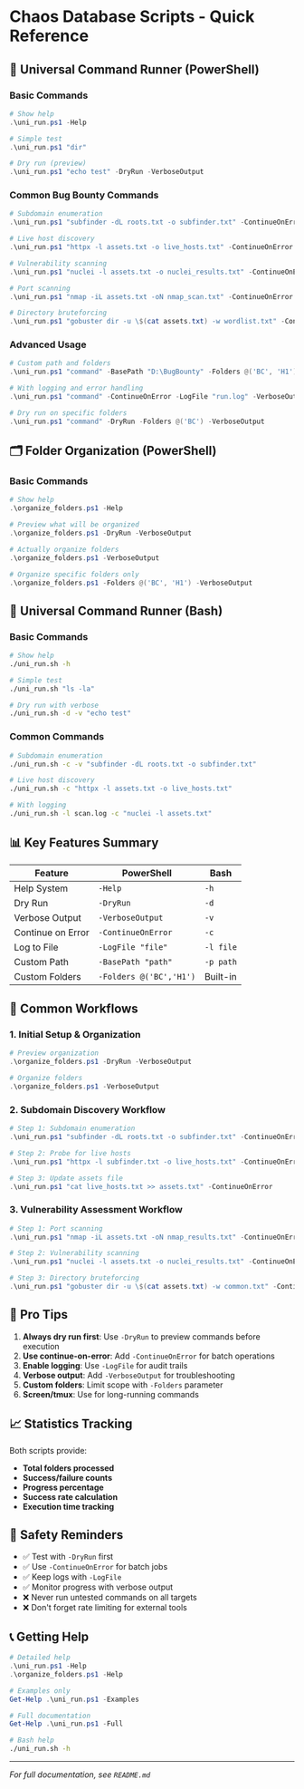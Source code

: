 # Chaos Database Scripts - Quick Reference

## 🚀 Universal Command Runner (PowerShell)

### Basic Commands
```powershell
# Show help
.\uni_run.ps1 -Help

# Simple test
.\uni_run.ps1 "dir"

# Dry run (preview)
.\uni_run.ps1 "echo test" -DryRun -VerboseOutput
```

### Common Bug Bounty Commands
```powershell
# Subdomain enumeration
.\uni_run.ps1 "subfinder -dL roots.txt -o subfinder.txt" -ContinueOnError -VerboseOutput

# Live host discovery
.\uni_run.ps1 "httpx -l assets.txt -o live_hosts.txt" -ContinueOnError

# Vulnerability scanning
.\uni_run.ps1 "nuclei -l assets.txt -o nuclei_results.txt" -ContinueOnError -LogFile "nuclei.log"

# Port scanning
.\uni_run.ps1 "nmap -iL assets.txt -oN nmap_scan.txt" -ContinueOnError

# Directory bruteforcing
.\uni_run.ps1 "gobuster dir -u \$(cat assets.txt) -w wordlist.txt" -ContinueOnError
```

### Advanced Usage
```powershell
# Custom path and folders
.\uni_run.ps1 "command" -BasePath "D:\BugBounty" -Folders @('BC', 'H1')

# With logging and error handling
.\uni_run.ps1 "command" -ContinueOnError -LogFile "run.log" -VerboseOutput

# Dry run on specific folders
.\uni_run.ps1 "command" -DryRun -Folders @('BC') -VerboseOutput
```

## 🗂️ Folder Organization (PowerShell)

### Basic Commands
```powershell
# Show help
.\organize_folders.ps1 -Help

# Preview what will be organized
.\organize_folders.ps1 -DryRun -VerboseOutput

# Actually organize folders
.\organize_folders.ps1 -VerboseOutput

# Organize specific folders only
.\organize_folders.ps1 -Folders @('BC', 'H1') -VerboseOutput
```

## 🐧 Universal Command Runner (Bash)

### Basic Commands
```bash
# Show help
./uni_run.sh -h

# Simple test
./uni_run.sh "ls -la"

# Dry run with verbose
./uni_run.sh -d -v "echo test"
```

### Common Commands
```bash
# Subdomain enumeration
./uni_run.sh -c -v "subfinder -dL roots.txt -o subfinder.txt"

# Live host discovery
./uni_run.sh -c "httpx -l assets.txt -o live_hosts.txt"

# With logging
./uni_run.sh -l scan.log -c "nuclei -l assets.txt"
```

## 📊 Key Features Summary

| Feature | PowerShell | Bash |
|---------|------------|------|
| Help System | `-Help` | `-h` |
| Dry Run | `-DryRun` | `-d` |
| Verbose Output | `-VerboseOutput` | `-v` |
| Continue on Error | `-ContinueOnError` | `-c` |
| Log to File | `-LogFile "file"` | `-l file` |
| Custom Path | `-BasePath "path"` | `-p path` |
| Custom Folders | `-Folders @('BC','H1')` | Built-in |

## 🎯 Common Workflows

### 1. Initial Setup & Organization
```powershell
# Preview organization
.\organize_folders.ps1 -DryRun -VerboseOutput

# Organize folders
.\organize_folders.ps1 -VerboseOutput
```

### 2. Subdomain Discovery Workflow
```powershell
# Step 1: Subdomain enumeration
.\uni_run.ps1 "subfinder -dL roots.txt -o subfinder.txt" -ContinueOnError -LogFile "subdomain_enum.log"

# Step 2: Probe for live hosts
.\uni_run.ps1 "httpx -l subfinder.txt -o live_hosts.txt" -ContinueOnError

# Step 3: Update assets file
.\uni_run.ps1 "cat live_hosts.txt >> assets.txt" -ContinueOnError
```

### 3. Vulnerability Assessment Workflow
```powershell
# Step 1: Port scanning
.\uni_run.ps1 "nmap -iL assets.txt -oN nmap_results.txt" -ContinueOnError -LogFile "nmap.log"

# Step 2: Vulnerability scanning
.\uni_run.ps1 "nuclei -l assets.txt -o nuclei_results.txt" -ContinueOnError -LogFile "nuclei.log"

# Step 3: Directory bruteforcing
.\uni_run.ps1 "gobuster dir -u \$(cat assets.txt) -w common.txt" -ContinueOnError
```

## 🔧 Pro Tips

1. **Always dry run first**: Use `-DryRun` to preview commands before execution
2. **Use continue-on-error**: Add `-ContinueOnError` for batch operations
3. **Enable logging**: Use `-LogFile` for audit trails
4. **Verbose output**: Add `-VerboseOutput` for troubleshooting
5. **Custom folders**: Limit scope with `-Folders` parameter
6. **Screen/tmux**: Use for long-running commands

## 📈 Statistics Tracking

Both scripts provide:
- **Total folders processed**
- **Success/failure counts**  
- **Progress percentage**
- **Success rate calculation**
- **Execution time tracking**

## 🚨 Safety Reminders

- ✅ Test with `-DryRun` first
- ✅ Use `-ContinueOnError` for batch jobs
- ✅ Keep logs with `-LogFile`
- ✅ Monitor progress with verbose output
- ❌ Never run untested commands on all targets
- ❌ Don't forget rate limiting for external tools

## 📞 Getting Help

```powershell
# Detailed help
.\uni_run.ps1 -Help
.\organize_folders.ps1 -Help

# Examples only
Get-Help .\uni_run.ps1 -Examples

# Full documentation
Get-Help .\uni_run.ps1 -Full
```

```bash
# Bash help
./uni_run.sh -h
```

---
*For full documentation, see `README.md`*
